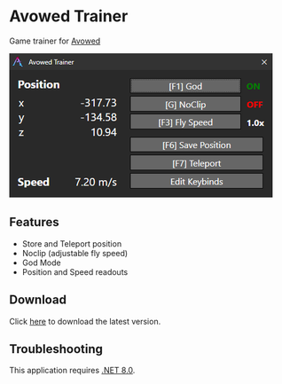 # Avowed Trainer

Game trainer for [Avowed](https://www.pcgamingwiki.com/wiki/Avowed)

![Screenshot Preview](AvowedTrainer/Media/Preview.png)

## Features
- Store and Teleport position
- Noclip (adjustable fly speed)
- God Mode
- Position and Speed readouts

## Download
Click [here](https://github.com/Micrologist/AvowedTrainer/releases/latest/download/AvowedTrainer.exe) to download the latest version.

## Troubleshooting
This application requires [.NET 8.0](https://dotnet.microsoft.com/download/dotnet/8.0).
